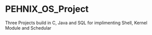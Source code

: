 # PEHNIX_OS_Project
Three Projects build in C, Java and SQL for implimenting Shell, Kernel Module and Schedular
